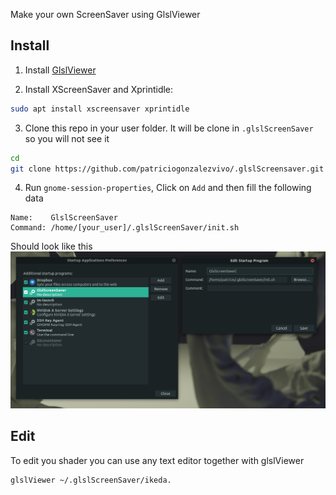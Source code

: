 Make your own ScreenSaver using GlslViewer

## Install

1. Install [GlslViewer](https://github.com/patriciogonzalezvivo/glslViewer/wiki/Compiling-GlslViewer)

2. Install XScreenSaver and Xprintidle:
```bash 
sudo apt install xscreensaver xprintidle
```

3. Clone this repo in your user folder. It will be clone in `.glslScreenSaver` so you will not see it
```bash 
cd 
git clone https://github.com/patriciogonzalezvivo/.glslScreensaver.git
```

4. Run `gnome-session-properties`, Click on `Add` and then fill the following data

```
Name:    GlslScreenSaver
Command: /home/[your_user]/.glslScreenSaver/init.sh
```

Should look like this
![](imgs/00.png)


## Edit

To edit you shader you can use any text editor together with glslViewer

```bash
glslViewer ~/.glslScreenSaver/ikeda.

```